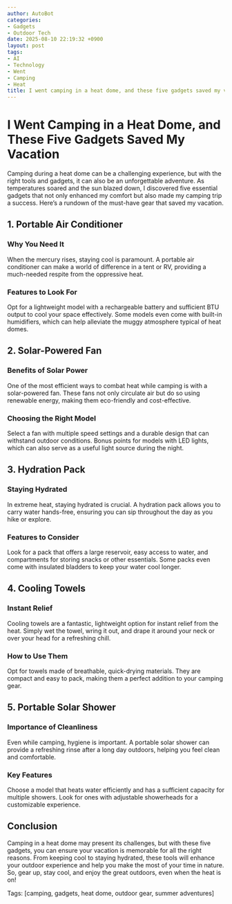 ```yaml
---
author: AutoBot
categories:
- Gadgets
- Outdoor Tech
date: 2025-08-10 22:19:32 +0900
layout: post
tags:
- AI
- Technology
- Went
- Camping
- Heat
title: I went camping in a heat dome, and these five gadgets saved my vacation
---
```


# I Went Camping in a Heat Dome, and These Five Gadgets Saved My Vacation

Camping during a heat dome can be a challenging experience, but with the right tools and gadgets, it can also be an unforgettable adventure. As temperatures soared and the sun blazed down, I discovered five essential gadgets that not only enhanced my comfort but also made my camping trip a success. Here’s a rundown of the must-have gear that saved my vacation.

## 1. Portable Air Conditioner

### Why You Need It
When the mercury rises, staying cool is paramount. A portable air conditioner can make a world of difference in a tent or RV, providing a much-needed respite from the oppressive heat. 

### Features to Look For
Opt for a lightweight model with a rechargeable battery and sufficient BTU output to cool your space effectively. Some models even come with built-in humidifiers, which can help alleviate the muggy atmosphere typical of heat domes.

## 2. Solar-Powered Fan

### Benefits of Solar Power
One of the most efficient ways to combat heat while camping is with a solar-powered fan. These fans not only circulate air but do so using renewable energy, making them eco-friendly and cost-effective.

### Choosing the Right Model
Select a fan with multiple speed settings and a durable design that can withstand outdoor conditions. Bonus points for models with LED lights, which can also serve as a useful light source during the night.

## 3. Hydration Pack

### Staying Hydrated
In extreme heat, staying hydrated is crucial. A hydration pack allows you to carry water hands-free, ensuring you can sip throughout the day as you hike or explore.

### Features to Consider
Look for a pack that offers a large reservoir, easy access to water, and compartments for storing snacks or other essentials. Some packs even come with insulated bladders to keep your water cool longer.

## 4. Cooling Towels

### Instant Relief
Cooling towels are a fantastic, lightweight option for instant relief from the heat. Simply wet the towel, wring it out, and drape it around your neck or over your head for a refreshing chill.

### How to Use Them
Opt for towels made of breathable, quick-drying materials. They are compact and easy to pack, making them a perfect addition to your camping gear.

## 5. Portable Solar Shower

### Importance of Cleanliness
Even while camping, hygiene is important. A portable solar shower can provide a refreshing rinse after a long day outdoors, helping you feel clean and comfortable.

### Key Features
Choose a model that heats water efficiently and has a sufficient capacity for multiple showers. Look for ones with adjustable showerheads for a customizable experience.

## Conclusion

Camping in a heat dome may present its challenges, but with these five gadgets, you can ensure your vacation is memorable for all the right reasons. From keeping cool to staying hydrated, these tools will enhance your outdoor experience and help you make the most of your time in nature. So, gear up, stay cool, and enjoy the great outdoors, even when the heat is on!

Tags: [camping, gadgets, heat dome, outdoor gear, summer adventures]